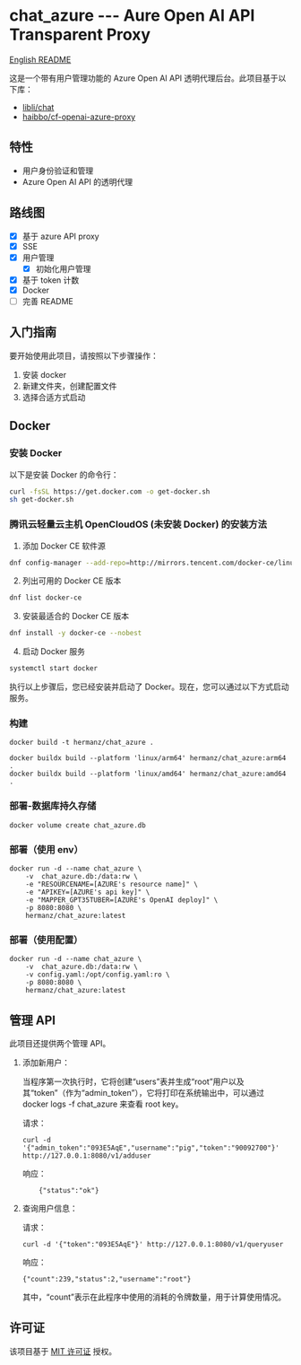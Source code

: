 # chat_azure --- Aure Open AI API Transparent Proxy

[English README](./README_en.md)

这是一个带有用户管理功能的 Azure Open AI API 透明代理后台。此项目基于以下库：

- [libli/chat](https://github.com/libli/chat)
- [haibbo/cf-openai-azure-proxy](https://github.com/haibbo/cf-openai-azure-proxy)

## 特性

- 用户身份验证和管理
- Azure Open AI API 的透明代理

## 路线图

- [x] 基于 azure API proxy
- [x] SSE
- [x] 用户管理
  - [x] 初始化用户管理
- [x] 基于 token 计数
- [x] Docker
- [ ] 完善 README

## 入门指南

要开始使用此项目，请按照以下步骤操作：

1. 安装 docker
2. 新建文件夹，创建配置文件
3. 选择合适方式启动

## Docker

### 安装 Docker

以下是安装 Docker 的命令行：

```bash
curl -fsSL https://get.docker.com -o get-docker.sh
sh get-docker.sh
```

### 腾讯云轻量云主机 OpenCloudOS (未安装 Docker) 的安装方法

1. 添加 Docker CE 软件源

```bash
dnf config-manager --add-repo=http://mirrors.tencent.com/docker-ce/linux/centos/docker-ce.repo
```

2. 列出可用的 Docker CE 版本

```bash
dnf list docker-ce
```

3. 安装最适合的 Docker CE 版本

```bash
dnf install -y docker-ce --nobest
```

4. 启动 Docker 服务

```bash
systemctl start docker
```

执行以上步骤后，您已经安装并启动了 Docker。现在，您可以通过以下方式启动服务。

### 构建

```shell
docker build -t hermanz/chat_azure .
```

```shell
docker buildx build --platform 'linux/arm64' hermanz/chat_azure:arm64 .
docker buildx build --platform 'linux/amd64' hermanz/chat_azure:amd64 .
```

### 部署-数据库持久存储

```shell
docker volume create chat_azure.db
```

### 部署（使用 env）

```shell
docker run -d --name chat_azure \
    -v  chat_azure.db:/data:rw \
    -e "RESOURCENAME=[AZURE's resource name]" \
    -e "APIKEY=[AZURE's api key]" \
    -e "MAPPER_GPT35TUBER=[AZURE's OpenAI deploy]" \
    -p 8080:8080 \
    hermanz/chat_azure:latest
```

### 部署（使用配置）

```shell
docker run -d --name chat_azure \
    -v  chat_azure.db:/data:rw \
    -v config.yaml:/opt/config.yaml:ro \
    -p 8080:8080 \
    hermanz/chat_azure:latest
```

## 管理 API

此项目还提供两个管理 API。

1. 添加新用户：

   当程序第一次执行时，它将创建“users”表并生成“root”用户以及其“token”（作为“admin_token”），它将打印在系统输出中，可以通过 docker logs -f chat_azure 来查看 root key。

   请求：

   ```
   curl -d '{"admin_token":"093E5AqE","username":"pig","token":"90092700"}' http://127.0.0.1:8080/v1/adduser
   ```

   响应：

   ```
       {"status":"ok"}
   ```

2. 查询用户信息：

   请求：

   ```
   curl -d '{"token":"093E5AqE"}' http://127.0.0.1:8080/v1/queryuser
   ```

   响应：

   ```
   {"count":239,"status":2,"username":"root"}
   ```

   其中，“count”表示在此程序中使用的消耗的令牌数量，用于计算使用情况。

## 许可证

该项目基于 [MIT 许可证](https://opensource.org/licenses/MIT) 授权。
